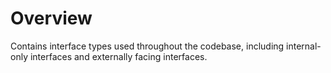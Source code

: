 # Overview

Contains interface types used throughout the codebase, including internal-only interfaces and externally facing interfaces.
